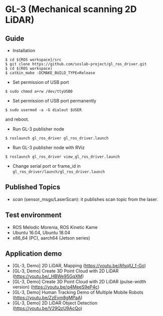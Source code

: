 # GL-3 (Mechanical scanning 2D LiDAR)

## Guide
* Installation
```
$ cd ${ROS workspace}/src
$ git clone https://github.com/soslab-project/gl_ros_driver.git
$ cd $(ROS workspace)
$ catkin_make -DCMAKE_BUILD_TYPE=Release
```
- Set permission of USB port
```
$ sudo chmod a+rw /dev/ttyUSB0
```
- Set permission of USB port permanently
```
$ sudo usermod -a -G dialout $USER
```
and reboot.
- Run GL-3 publisher node
```
$ roslaunch gl_ros_driver gl_ros_driver.launch
```
- Run GL-3 publisher node with RViz
```
$ roslaunch gl_ros_driver view_gl_ros_driver.launch
```
- Change serial port or frame_id in `gl_ros_driver/launch/gl_ros_driver.launch`

## Published Topics
- _scan_ (sensor_msgs/LaserScan): it publishes scan topic from the laser.

## Test environment
- ROS Melodic Morenia, ROS Kinetic Kame
- Ubuntu 16.04, Ubuntu 18.04
- x86_64 (PC), aarch64 (Jetson series)

## Application demo
- [GL-3, Demo] 2D LiDAR, Mapping (https://youtu.be/AfsqlU_f-Go)
- [GL-3, Demo] Create 3D Point Cloud with 2D LiDAR (https://youtu.be/_HBWe95GqXM)
- [GL-3, Demo] Create 3D Point Cloud with 2D LiDAR (pulse-width version) (https://youtu.be/q4MeeS9eP4c)
- [GL-3, Demo] Human Tracking Demo of Multiple Mobile Robots (https://youtu.be/ZzEvm8gMPaA)
- [GL-3, Demo] 2D LiDAR Object Detection (https://youtu.be/V29QzU9AcQo)
